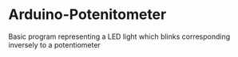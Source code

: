 # Arduino-Potenitometer
Basic program representing a LED light which blinks corresponding inversely to a potentiometer



